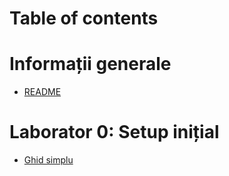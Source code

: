 # Table of contents

# Informații generale
* [README](./README.md)

# Laborator 0: Setup inițial
* [Ghid simplu](./lab0-setup/README.md)